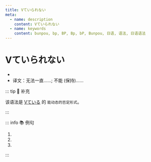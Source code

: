 ```yaml
---
title: Vていられない
meta:
  - name: description
    content: Vていられない
  - name: keywords
    content: bunpou, bp, BP, Bp, bP, Bunpou, 日语, 语法, 日语语法
---
```

  
# Vていられない
  
- <grammer-content sentence="意义：表示**不能继续保持某一状态**之意；" />
- 译文：无法一直……; 不能 (保持)……

::: tip :bookmark: 补充

该语法是 [Vている](../course12/2-01-09.md#v-ている) 的 `能动态的否定形式`。

:::

::: info :books: 例句
  
1. <grammer-content sentence='[風/かぜ]が[強く/つよく]なると、[目/め]を**[開け/あけ]ていられなくなる**。' trans='风一变大，眼睛就睁不开了。' />
2. <grammer-content sentence='もうすぐ[試験.しけん]があると[思う/おもう]と、ゆっくり**[寝/ね]ていられない**。' trans='一想到马上就要考试，就没办法安心睡觉。' />
3. <grammer-content sentence='[困っ/こまっ]ている[人/ひと]を[見る/みる]と、**[黙っ/だまっ]ていられない**。' trans='一看到有人遇到困难，就忍不住想帮忙。' />

:::
